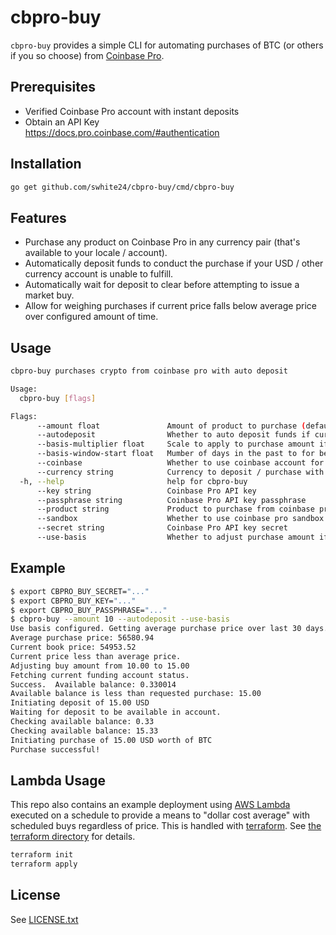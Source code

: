# cbpro-buy

`cbpro-buy` provides a simple CLI for automating purchases of BTC (or others if you so choose) from [Coinbase Pro](https://pro.coinbase.com).

## Prerequisites

- Verified Coinbase Pro account with instant deposits
- Obtain an API Key  
  https://docs.pro.coinbase.com/#authentication

## Installation

```sh
go get github.com/swhite24/cbpro-buy/cmd/cbpro-buy
```

## Features

- Purchase any product on Coinbase Pro in any currency pair (that's available to your locale / account).
- Automatically deposit funds to conduct the purchase if your USD / other currency account is unable to fulfill.
- Automatically wait for deposit to clear before attempting to issue a market buy.
- Allow for weighing purchases if current price falls below average price over configured amount of time.

## Usage

```sh
cbpro-buy purchases crypto from coinbase pro with auto deposit

Usage:
  cbpro-buy [flags]

Flags:
      --amount float               Amount of product to purchase (default 50)
      --autodeposit                Whether to auto deposit funds if current account is less than amount
      --basis-multiplier float     Scale to apply to purchase amount if current price is less than average cost (default 1.5)
      --basis-window-start float   Mumber of days in the past to for beginning of basis window (default 30)
      --coinbase                   Whether to use coinbase account for funds instead of ACH
      --currency string            Currency to deposit / purchase with (USD, EUR, etc.) (default "USD")
  -h, --help                       help for cbpro-buy
      --key string                 Coinbase Pro API key
      --passphrase string          Coinbase Pro API key passphrase
      --product string             Product to purchase from coinbase pro (BTC, ETH, etc.) (default "BTC")
      --sandbox                    Whether to use coinbase pro sandbox environment (will require different api key
      --secret string              Coinbase Pro API key secret
      --use-basis                  Whether to adjust purchase amount if current price is below average cost over time window
```

## Example

```sh
$ export CBPRO_BUY_SECRET="..."
$ export CBPRO_BUY_KEY="..."
$ export CBPRO_BUY_PASSPHRASE="..."
$ cbpro-buy --amount 10 --autodeposit --use-basis
Use basis configured. Getting average purchase price over last 30 days.
Average purchase price: 56580.94
Current book price: 54953.52
Current price less than average price.
Adjusting buy amount from 10.00 to 15.00
Fetching current funding account status.
Success.  Available balance: 0.330014
Available balance is less than requested purchase: 15.00
Initiating deposit of 15.00 USD
Waiting for deposit to be available in account.
Checking available balance: 0.33
Checking available balance: 15.33
Initiating purchase of 15.00 USD worth of BTC
Purchase successful!
```

## Lambda Usage

This repo also contains an example deployment using [AWS Lambda](https://aws.amazon.com/lambda/) executed on a schedule to provide a means to "dollar cost average" with scheduled buys regardless of price. This is handled with [terraform](https://www.terraform.io/). See [the terraform directory](terraform) for details.

```sh
terraform init
terraform apply
```

## License

See [LICENSE.txt](LICENSE.txt)
